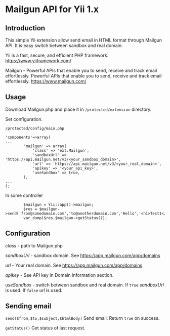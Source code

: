 # Mailgun API for Yii 1.x #

## Introduction ##

This simple Yii extension allow send email in HTML format through Mailgun API. It is easy switch between sandbox and real domain.

Yii is a fast, secure, and efficient PHP framework. https://www.yiiframework.com/

Mailgun - Powerful APIs that enable you to send, receive and track email effortlessly. Powerful APIs that enable you to send,
receive and track email effortlessly. https://www.mailgun.com/

## Usage ##

Download Mailgun.php and place it in ```/protected/extension``` directory.

Set configuration. 

```/protected/config/main.php```

```
'components'=>array(
...
		'mailgun' => array(
			'class' => 'ext.Mailgun',
			'sandboxUrl' => 'https://api.mailgun.net/v3/<your_sandbox_domain>',
			'url' => 'https://api.mailgun.net/v3/<your_real_domain>',
			'apikey' => '<your_api_key>',
			'useSandbox' => true,
		),
...
);
```

In some controller
```
		$mailgun = Yii::app()->mailgun;
		$res = $mailgun->send('from@somedomain.com','to@anotherdomain.com','Hello','<h1>Test1</h1>');
		var_dump($res,$mailgun->getStatus());
```

## Configuration ##

*class* - path to Mailgun.php

*sandboxUrl* - sandbox domain. See https://app.mailgun.com/app/domains

*url* - Your real domain. See https://app.mailgun.com/app/domains

*apikey* - See API key in Domain Information section.

*useSandbox* - switch between sandbox and real domain. If ```true``` *sandboxUrl* is used. If ```false``` *url* is used.

## Sending email ##

```send($from,$to,$subject,$htmlBody)``` Send email. Return ```true``` on success.

```getStatus()``` Get status of last request.
